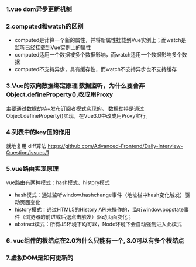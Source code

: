 <!--
 * @Author: your name
 * @Date: 2021-02-23 11:03:09
 * @LastEditTime: 2021-04-19 10:22:27
 * @LastEditors: Please set LastEditors
 * @Description: In User Settings Edit
 * @FilePath: /Front-End-Notebook/vue.md
-->
### 1.vue dom异步更新机制

### 2.computed和watch的区别
+ computed是计算一个新的属性，并将新属性挂载到Vue实例上；而watch是监听已经挂载到Vue实例上的属性
+ computed适用一个数据被多个数据影响，而watch适用一个数据影响多个数据
+ computed不支持异步，具有缓存性，而watch不支持异步也不支持缓存

### 3.Vue的双向数据绑定原理 数据监听，为什么要舍弃Object.defineProperty(),改成用Proxy
主要通过数据劫持+发布订阅者模式实现的。
数据劫持是通过Object.defineProperty()实现，在Vue3.0中改成用Proxy实行。

### 4.列表中的key值的作用
就地复用 diff算法
https://github.com/Advanced-Frontend/Daily-Interview-Question/issues/1


### 5.vue路由实现原理
vue路由有两种模式：hash模式、history模式
+ hash模式：通过监听window.hashchange事件（地址栏中hash变化触发）驱动页面变化
+ history模式：通过HTML5的History API来操作的，监听window.popstate事件（浏览器的前进或后退点击触发）驱动页面变化；
+ abstract模式：所有JS环境下均可以，Node环境下会自动强制进入此模式


### 6. vue组件的根结点在2.0为什么只能有一个, 3.0可以有多个根结点


### 7.虚拟DOM是如何更新的